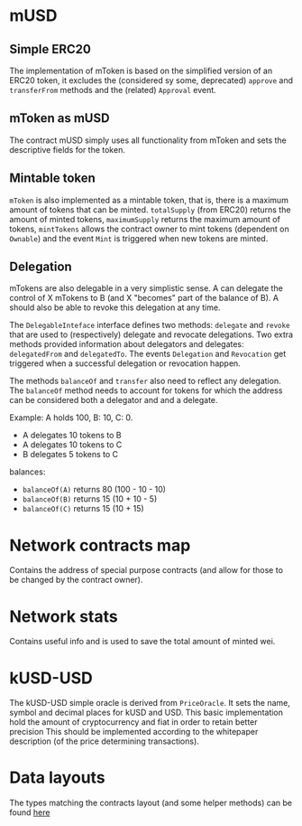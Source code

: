 # mUSD

## Simple ERC20

The implementation of mToken is based on the simplified version of an ERC20 token, it excludes the (considered sy some, deprecated) `approve` and `transferFrom` methods and the (related) `Approval` event.

## mToken as mUSD

The contract mUSD simply uses all functionality from mToken and sets the descriptive fields for the token.

## Mintable token

`mToken` is also implemented as a mintable token, that is, there is a maximum amount of tokens that can be minted. `totalSupply` (from ERC20) returns the amount of minted tokens, `maximumSupply` returns the maximum amount of tokens, `mintTokens` allows the contract owner to mint tokens (dependent on `Ownable`) and the event `Mint` is triggered when new tokens are minted.

## Delegation

mTokens are also delegable in a very simplistic sense. A can delegate the control of X mTokens to B (and X "becomes" part of the balance of B). A should also be able to revoke this delegation at any time.

The `DelegableInteface` interface defines two methods: `delegate` and `revoke` that are used to (respectively) delegate and revocate delegations. Two extra methods provided information about delegators and delegates: `delegatedFrom` and `delegatedTo`. The events `Delegation` and `Revocation` get triggered when a successful delegation or revocation happen.

The methods `balanceOf` and `transfer` also need to reflect any delegation. The `balanceOf` method needs to account for tokens for which the address can be considered both a delegator and and a delegate.

Example: A holds 100, B: 10, C: 0.
* A delegates 10 tokens to B
* A delegates 10 tokens to C
* B delegates 5 tokens to C

balances:
* `balanceOf(A)` returns 80 (100 - 10 - 10)
* `balanceOf(B)` returns 15 (10 + 10 - 5)
* `balanceOf(C)` returns 15 (10 + 15)

# Network contracts map

Contains the address of special purpose contracts (and allow for those to be changed by the contract owner).

# Network stats

Contains useful info and is used to save the total amount of minted wei.

# kUSD-USD

The kUSD-USD simple oracle is derived from `PriceOracle`. It sets the name, symbol and decimal places for kUSD and USD. This basic implementation hold the amount of cryptocurrency and fiat in order to retain better precision This should be implemented according to the whitepaper description (of the price determining transactions).

# Data layouts
The types matching the contracts layout (and some helper methods) can be found [here](./data_layout.go)
